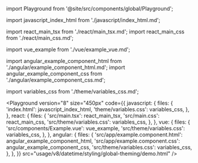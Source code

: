 import Playground from '@site/src/components/global/Playground';

import javascript_index_html from './javascript/index_html.md';

import react_main_tsx from './react/main_tsx.md';
import react_main_css from './react/main_css.md';

import vue_example from './vue/example_vue.md';

import angular_example_component_html from './angular/example_component_html.md';
import angular_example_component_css from './angular/example_component_css.md';

import variables_css from './theme/variables_css.md';

<Playground
  version="8"
  size="450px"
  code={{
    javascript: {
      files: {
        'index.html': javascript_index_html,
        'theme/variables.css': variables_css,
      },
    },
    react: {
      files: {
        'src/main.tsx': react_main_tsx,
        'src/main.css': react_main_css,
        'src/theme/variables.css': variables_css,
      },
    },
    vue: {
      files: {
        'src/components/Example.vue': vue_example,
        'src/theme/variables.css': variables_css,
      },
    },
    angular: {
      files: {
        'src/app/example.component.html': angular_example_component_html,
        'src/app/example.component.css': angular_example_component_css,
        'src/theme/variables.css': variables_css,
      },
    },
  }}
  src="usage/v8/datetime/styling/global-theming/demo.html"
/>

